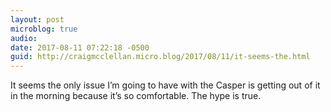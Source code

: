 ```yaml
---
layout: post
microblog: true
audio: 
date: 2017-08-11 07:22:18 -0500
guid: http://craigmcclellan.micro.blog/2017/08/11/it-seems-the.html
---
```

It seems the only issue I’m going to have with the Casper is getting out of it in the morning because it’s so comfortable. The hype is true.
